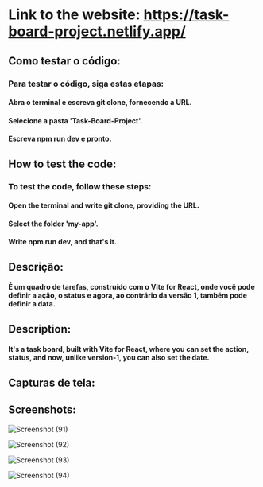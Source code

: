 # Link to the website: https://task-board-project.netlify.app/   






## Como testar o código:

### Para testar o código, siga estas etapas:

#### Abra o terminal e escreva git clone, fornecendo a URL.
#### Selecione a pasta 'Task-Board-Project'.
#### Escreva npm run dev e pronto.





    
## How to test the code:    
### To test the code, follow these steps:         

#### Open the terminal and write git clone, providing the URL.    
#### Select the folder 'my-app'.    
#### Write npm run dev, and that's it. 




## Descrição:


#### É um quadro de tarefas, construído com o Vite for React, onde você pode definir a ação, o status e agora, ao contrário da versão 1, também pode definir a data.




                 
## Description:    

 
#### It's a task board, built with Vite for React, where you can set the action, status, and now, unlike version-1, you can also set the date.        

    









## Capturas de tela:         

## Screenshots:






![Screenshot (91)](https://github.com/RaphaelMarquesMartorella/Task-Board-Project/assets/118463534/d75e292c-6846-4eab-9fc8-876a7e91600a)                                    

 

![Screenshot (92)](https://github.com/RaphaelMarquesMartorella/Task-Board-Project/assets/118463534/d03f64e2-b166-4533-a171-aca976b07e18)                                     






![Screenshot (93)](https://github.com/RaphaelMarquesMartorella/Task-Board-Project/assets/118463534/f0c65292-b7ca-471c-8d83-615aea2d837d)                                   




![Screenshot (94)](https://github.com/RaphaelMarquesMartorella/Task-Board-Project/assets/118463534/47372f90-2099-4e4c-9f3d-e5ff0200acf1)                        
